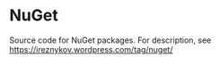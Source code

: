 # NuGet
Source code for NuGet packages. For description, see https://ireznykov.wordpress.com/tag/nuget/
